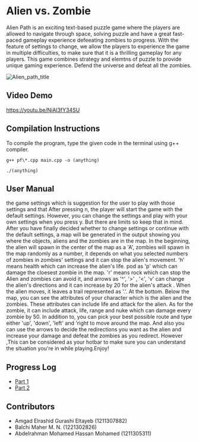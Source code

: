 # Alien vs. Zombie

Alien Path is an exciting text-based puzzle game where the players are allowed to navigate through space, solving puzzle and have a great fast-paced gameplay experience defeeating zombies to progress. With the feature of settings to change, we allow the players to experience the game in multiple difficulties, to make sure that it is a thrilling gameplay for any players. This game combines strategy and elemtns of puzzle to provide unique gaming experience. Defend the universe and defeat all the zombies.

![Alien_path_title](https://i.ibb.co/SsqTFwH/image-2023-02-19-092116439.png "Alien Path")

## Video Demo

 https://youtu.be/NiAl3fY34SU

## Compilation Instructions

To compile the program, type the given code in the terminal using g++ compiler.

```
g++ pf\*.cpp main.cpp -o (anything)
```
```
./(anything)
```

## User Manual

the game settings which is suggestion for the user to play with those settings and that After pressing n, the player will start the game with the default settings. However, you can change the settings and play with your own settings when you press y. But there are limits so keep that in mind. After you have finally decided whether to change settings or continue with the default settings, a map will be generated in the output showing you where the objects, aliens and the zombies are in the map. In the beginning, the alien will spawn in the center of the map as a 'A', zombies will spawn in the map randomly as a number, it depends on what you selected numbers of zombies in zombies' settings and it can stop the alien's movement. 'h' means health which can increase  the alien's life. pod as 'p' which can damage the cloesest zombie in the map. 'r' means rock which can stop the Alien and zombies can avoid it, and arrows as '^', '>' , '<', 'v' can change the alien's directions and it can increase by 20 for the alien's attack . When the alien moves, it leaves a trail represented as '.'. At the bottom. Below the map, you can see the attributes of your character which is the alien and the zombies. These attributes can include life and attack for the alien. As for the zombie, it can include attack, life, range and nuke which can damage every zombie by 50. In addition to, you can pick your best possible route and type either 'up', 'down', 'left' and 'right to move around the map. And also you can use the arrows to decide the redirections you want as the alien and increase your damage and defeat the zombies as you redirect. However ,This can be considered as your hotbar to make sure you can understand the situation you're in while playing.Enjoy!


## Progress Log

- [Part 1](PART1.md)
- [Part 2](PART2.md)

## Contributors

- Amgad Elrashid Gurashi Eltayeb (1211307882)
- Balchi Maher M.  N. (1221302826)
- Abdelrahman Mohamed Hassan Mohamed (1211305311)

